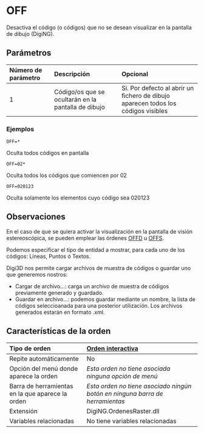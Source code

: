 # OFF

Desactiva el código \(o códigos\) que no se desean visualizar en la pantalla de dibujo \(DigiNG\).

## Parámetros

| Número de parámetro | Descripción | Opcional |
| :--- | :--- | :--- |
| 1 | Código/os que se ocultarán en la pantalla de dibujo | Si. Por defecto al abrir un fichero de dibujo aparecen todos los códigos visibles |

### Ejemplos

`OFF=*`

Oculta todos códigos en pantalla

`OFF=02*`

Oculta todos los códigos que comiencen por 02

`OFF=020123`

Oculta solamente los elementos cuyo código sea 020123

## Observaciones

En el caso de que se quiera activar la visualización en la pantalla de visión estereoscópica, se pueden emplear las órdenes [OFFD](OFFD.html) u [OFFS](OFFS.html).

Podemos especificar el tipo de entidad a mostrar, para cada uno de los códigos: Líneas, Puntos ó Textos.

Digi3D nos permite cargar archivos de muestra de códigos o guardar uno que generemos nostros:

* Cargar de archivo...: carga un archivo de muestra de códigos previamente generado y guardado.
* Guardar en archivo...: podemos guardar mediante un nombre, la lista de códigos seleccioanada para una posterior utilización. Los archivos generados estarán en formato .xml.

## Características de la orden

| Tipo de orden | [Orden interactiva]() |
| :--- | :--- |
| Repite automáticamente | No |
| Opción del menú donde aparece la orden | _Esta orden no tiene asociada ninguna opción de menú_ |
| Barra de herramientas en la que aparece la orden | _Esta orden no tiene asociado ningún botón en ninguna barra de herramientas_ |
| Extensión | DigiNG.OrdenesRaster.dll |
| Variables relacionadas | No tiene variables relacionadas |

